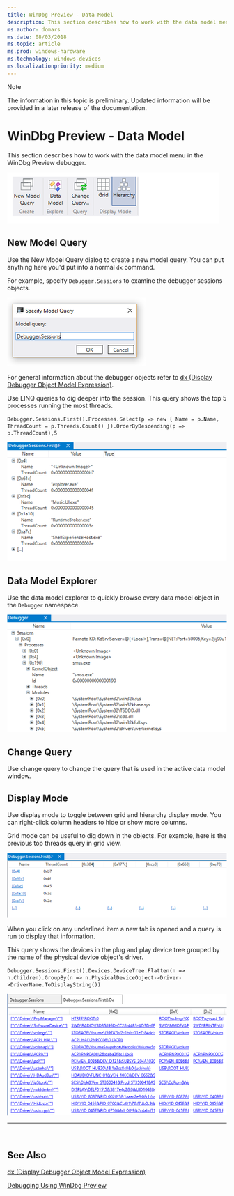 ```yaml
---
title: WinDbg Preview - Data Model 
description: This section describes how to work with the data model menu in the WinDbg preview debugger.
ms.author: domars
ms.date: 08/03/2018
ms.topic: article
ms.prod: windows-hardware
ms.technology: windows-devices
ms.localizationpriority: medium
---
```


> [!NOTE]
> The information in this topic is preliminary. Updated information will be provided in a later release of the documentation. 
>

# WinDbg Preview - Data Model 

This section describes how to work with the data model menu in the WinDbg Preview debugger.

![Screen shot of data model menu in debugger](images/windbgx-data-model-menu.png)


## New Model Query

Use the New Model Query dialog to create a new model query. You can put anything here you'd put into a normal `dx` command.

For example, specify `Debugger.Sessions` to examine the debugger sessions objects. 

![New data model query dialog box](images/windbgx-data-model-new-model-dialog.png)

For general information about the debugger objects refer to [dx (Display Debugger Object Model Expression)](dx--display-visualizer-variables-.md).

Use LINQ queries to dig deeper into the session. This query shows the top 5 processes running the most threads. 

```
Debugger.Sessions.First().Processes.Select(p => new { Name = p.Name, ThreadCount = p.Threads.Count() }).OrderByDescending(p => p.ThreadCount),5
```
![Data model explore window showing process and threads](images/windbgx-data-model-process-threads.png)


## Data Model Explorer

Use the data model explorer to quickly browse every data model object in the `Debugger` namespace.

![Data model explorer window showing debug object sessions](images/windbgx-data-model-explore-window.png)


## Change Query

Use change query to change the query that is used in the active data model window.


## Display Mode

Use display mode to toggle between grid and hierarchy display mode. You can right-click column headers to hide or show more columns.

Grid mode can be useful to dig down in the objects. For example, here is the previous top threads query in grid view. 

![Data model explore window showing top threads](images/windbgx-data-model-process-threads-grid.png)

When you click on any underlined item a new tab is opened and a query is run to display that information.


This query shows the devices in the plug and play device tree grouped by the name of the physical device object's driver.

```
Debugger.Sessions.First().Devices.DeviceTree.Flatten(n => n.Children).GroupBy(n => n.PhysicalDeviceObject->Driver->DriverName.ToDisplayString()) 
```
![Data model explore window showing plug and play device tree in a grid view](images/windbgx-data-model-pnp-device.png)

---
 
## See Also

[dx (Display Debugger Object Model Expression)](dx--display-visualizer-variables-.md)

[Debugging Using WinDbg Preview](debugging-using-windbg-preview.md)
 

 





